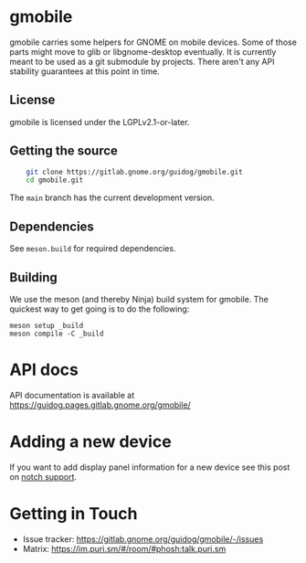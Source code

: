 # gmobile

gmobile carries some helpers for GNOME on mobile devices. Some of those parts
might move to glib or libgnome-desktop eventually. It is currently meant to be
used as a git submodule by projects. There aren't any API stability guarantees
at this point in time.

## License

gmobile is licensed under the LGPLv2.1-or-later.

## Getting the source

```sh
    git clone https://gitlab.gnome.org/guidog/gmobile.git
    cd gmobile.git
```

The `main` branch has the current development version.

## Dependencies

See `meson.build` for required dependencies.

## Building

We use the meson (and thereby Ninja) build system for gmobile.  The quickest
way to get going is to do the following:

    meson setup _build
    meson compile -C _build

# API docs
API documentation is available at https://guidog.pages.gitlab.gnome.org/gmobile/

# Adding a new device
If you want to add display panel information for a new device see
this post on [notch support](https://phosh.mobi/posts/notch-support/).

# Getting in Touch
* Issue tracker: https://gitlab.gnome.org/guidog/gmobile/-/issues
* Matrix: https://im.puri.sm/#/room/#phosh:talk.puri.sm

